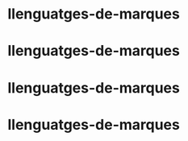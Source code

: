 # llenguatges-de-marques
# llenguatges-de-marques
# llenguatges-de-marques
# llenguatges-de-marques
